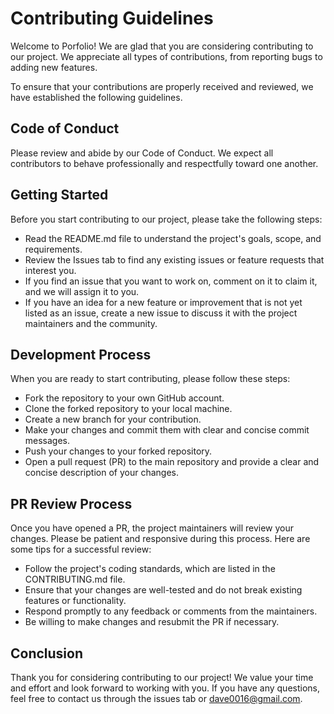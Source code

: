 # Contributing Guidelines
Welcome to Porfolio! We are glad that you are considering contributing to our project. We appreciate all types of contributions, from reporting bugs to adding new features.

To ensure that your contributions are properly received and reviewed, we have established the following guidelines.

## Code of Conduct
Please review and abide by our Code of Conduct. We expect all contributors to behave professionally and respectfully toward one another.

## Getting Started
Before you start contributing to our project, please take the following steps:

- Read the README.md file to understand the project's goals, scope, and requirements.
- Review the Issues tab to find any existing issues or feature requests that interest you.
- If you find an issue that you want to work on, comment on it to claim it, and we will assign it to you.
- If you have an idea for a new feature or improvement that is not yet listed as an issue, create a new issue to discuss it with the project maintainers and the community.

## Development Process
When you are ready to start contributing, please follow these steps:

- Fork the repository to your own GitHub account.
- Clone the forked repository to your local machine.
- Create a new branch for your contribution.
- Make your changes and commit them with clear and concise commit messages.
- Push your changes to your forked repository.
- Open a pull request (PR) to the main repository and provide a clear and concise description of your changes.

## PR Review Process
Once you have opened a PR, the project maintainers will review your changes. Please be patient and responsive during this process. Here are some tips for a successful review:

- Follow the project's coding standards, which are listed in the CONTRIBUTING.md file.
- Ensure that your changes are well-tested and do not break existing features or functionality.
- Respond promptly to any feedback or comments from the maintainers.
- Be willing to make changes and resubmit the PR if necessary.

## Conclusion
Thank you for considering contributing to our project! We value your time and effort and look forward to working with you. If you have any questions, feel free to contact us through the issues tab or dave0016@gmail.com.
